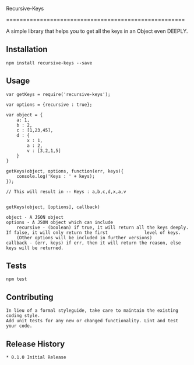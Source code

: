 





Recursive-Keys

=====================================================

A simple library that helps you to get all the keys in an Object even DEEPLY.


## Installation

	npm install recursive-keys --save


## Usage
	
	var getKeys = require('recursive-keys');

	var options = {recursive : true};

	var object = {
		a: 1,
		b : 2,
		c : [1,23,45],
		d : {
			x : 1,
			a : 2,
			v : [3,2,1,5]
		}
	}

	getKeys(object, options, function(err, keys){
		console.log('Keys : ' + keys);
	});

	// This will result in -- Keys : a,b,c,d,x,a,v


	getKeys(object, [options], callback)

	object - A JSON object
	options - A JSON object which can include
		recursive - (boolean) if true, it will return all the keys deeply. If false, it will only return the first 	            level of keys.
		(Other options will be included in further versions)
	callback - (err, keys) if err, then it will return the reason, else keys will be returned.


## Tests

	npm test


## Contributing
	
	In lieu of a formal styleguide, take care to maintain the existing coding style.
	Add unit tests for any new or changed functionality. Lint and test your code.


## Release History

	* 0.1.0 Initial Release